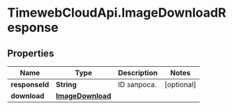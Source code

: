 # TimewebCloudApi.ImageDownloadResponse

## Properties

Name | Type | Description | Notes
------------ | ------------- | ------------- | -------------
**responseId** | **String** | ID запроса. | [optional] 
**download** | [**ImageDownload**](ImageDownload.md) |  | 


